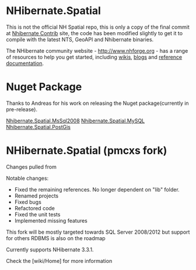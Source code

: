 NHibernate.Spatial
==================

This is not the official NH Spatial repo, this is only a copy of the final commit at [Nhibernate Contrib][NHContrib] site, 
the code has been modified slightly to get it to compile with the latest NTS, GeoAPI and Nhibernate binaries.


The NHibernate community website - <http://www.nhforge.org> - has a range of resources to help you get started,
including [wikis][NHWiki], [blogs][NHWiki] and [reference documentation][NH].

Nuget Package
=============
Thanks to Andreas for his work on releasing the Nuget package(currently in pre-release).

[Nhibernate.Spatial.MsSql2008](https://www.nuget.org/packages/NHibernate.Spatial.MsSql2008/)
[Nhibernate.Spatial.MySQL](hhttps://www.nuget.org/packages/NHibernate.Spatial.MySQL/)
[Nhibernate.Spatial.PostGis](https://www.nuget.org/packages/NHibernate.Spatial.PostGis/)


NHibernate.Spatial (pmcxs fork)
===============================

Changes pulled from 

Notable changes:
* Fixed the remaining references. No longer dependent on "lib" folder.
* Renamed projects
* Fixed bugs
* Refactored code
* Fixed the unit tests
* Implemented missing features

This fork will be mostly targeted towards SQL Server 2008/2012 but support for others RDBMS is also on the roadmap

Currently supports NHibernate 3.3.1.

Check the [wiki/Home] for more information


[NHWiki]: http://nhforge.org/wikis
[NHBlog]: http://nhforge.org/blogs/nhibernate
[NH]: http://nhforge.org/doc/nh/en/index.html
[NHContrib]: http://sourceforge.net/projects/nhcontrib/
